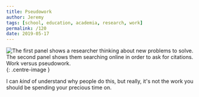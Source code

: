 ```yaml
---
title: Pseudowork
author: Jeremy
tags: [school, education, academia, research, work]
permalink: /120
date: 2019-05-17
---
```


![The first panel shows a researcher thinking about new problems to solve. The second panel shows them searching online in order to ask for citations. Work versus pseudowork.](https://res.cloudinary.com/dh3hm8pb7/image/upload/c_scale,q_auto:best,w_615/v1535842782/Handwaving/Published/Pseudowork.png){: .centre-image }

I can *kind* of understand why people do this, but really, it's not the work you should be spending your precious time on.